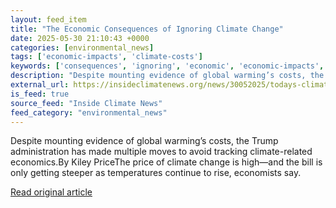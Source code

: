 ```yaml
---
layout: feed_item
title: "The Economic Consequences of Ignoring Climate Change"
date: 2025-05-30 21:10:43 +0000
categories: [environmental_news]
tags: ['economic-impacts', 'climate-costs']
keywords: ['consequences', 'ignoring', 'economic', 'economic-impacts', 'climate-costs']
description: "Despite mounting evidence of global warming’s costs, the Trump administration has made multiple moves to avoid tracking climate-related economics"
external_url: https://insideclimatenews.org/news/30052025/todays-climate-economic-consequences-extreme-weather-trump/
is_feed: true
source_feed: "Inside Climate News"
feed_category: "environmental_news"
---
```


Despite mounting evidence of global warming’s costs, the Trump administration has made multiple moves to avoid tracking climate-related economics.By Kiley PriceThe price of climate change is high—and the bill is only getting steeper as temperatures continue to rise, economists say.&nbsp;

[Read original article](https://insideclimatenews.org/news/30052025/todays-climate-economic-consequences-extreme-weather-trump/)
